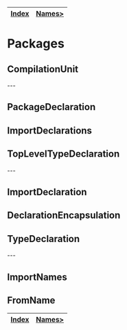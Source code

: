 | [Index](../README.md#Index) | [Names>](./Names.md) |
|-----------------------------|----------------------|

# Packages

## CompilationUnit

\---

## PackageDeclaration

## ImportDeclarations

## TopLevelTypeDeclaration

\---

## ImportDeclaration

## DeclarationEncapsulation

## TypeDeclaration

\---

## ImportNames

## FromName

| [Index](../README.md#Index) | [Names>](./Names.md) |
|-----------------------------|----------------------|
